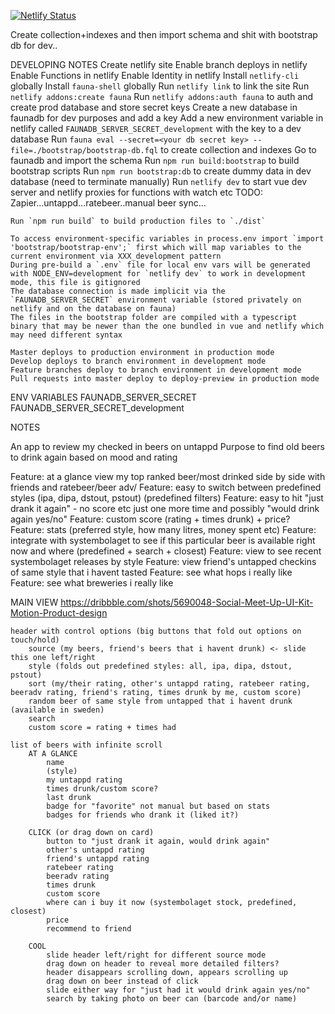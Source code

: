 [![Netlify Status](https://api.netlify.com/api/v1/badges/318809e3-f9af-4a74-b4da-0eb61adf325e/deploy-status)](https://app.netlify.com/sites/beerd/deploys)

Create collection+indexes and then import schema and shit with bootstrap db for dev..


DEVELOPING NOTES
    Create netlify site
    Enable branch deploys in netlify
    Enable Functions in netlify
    Enable Identity in netlify
    Install `netlify-cli` globally
    Install `fauna-shell` globally
    Run `netlify link` to link the site
    Run `netlify addons:create fauna`
    Run `netlify addons:auth fauna` to auth and create prod database and store secret keys
    Create a new database in faunadb for dev purposes and add a key
    Add a new environment variable in netlify called `FAUNADB_SERVER_SECRET_development` with the key to a dev database
    Run `fauna eval --secret=<your db secret key> --file=./bootstrap/bootstrap-db.fql` to create collection and indexes
    Go to faunadb and import the schema
    Run `npm run build:bootstrap` to build bootstrap scripts
    Run `npm run bootstrap:db` to create dummy data in dev database (need to terminate manually)
    Run `netlify dev` to start vue dev server and netlify proxies for functions with watch etc
    TODO: Zapier...untappd...ratebeer..manual beer sync...

    Run `npm run build` to build production files to `./dist`

    To access environment-specific variables in process.env import `import 'bootstrap/bootstrap-env';` first which will map variables to the current environment via XXX_development pattern
    During pre-build a `.env` file for local env vars will be generated with NODE_ENV=development for `netlify dev` to work in development mode, this file is gitignored
    The database connection is made implicit via the `FAUNADB_SERVER_SECRET` environment variable (stored privately on netlify and on the database on fauna)
    The files in the bootstrap folder are compiled with a typescript binary that may be newer than the one bundled in vue and netlify which may need different syntax

    Master deploys to production environment in production mode
    Develop deploys to branch environment in development mode
    Feature branches deploy to branch environment in development mode
    Pull requests into master deploy to deploy-preview in production mode

ENV VARIABLES
    FAUNADB_SERVER_SECRET
    FAUNADB_SERVER_SECRET_development

NOTES

An app to review my checked in beers on untappd
Purpose to find old beers to drink again based on mood and rating

Feature: at a glance view my top ranked beer/most drinked side by side with friends and ratebeer/beer adv/
Feature: easy to switch between predefined styles (ipa, dipa, dstout, pstout) (predefined filters)
Feature: easy to hit "just drank it again" - no score etc just one more time and possibly "would drink again yes/no"
Feature: custom score (rating + times drunk) + price?
Feature: stats (preferred style, how many litres, money spent etc)
Feature: integrate with systembolaget to see if this particular beer is available right now and where (predefined + search + closest)
Feature: view to see recent systembolaget releases by style
Feature: view friend's untapped checkins of same style that i havent tasted
Feature: see what hops i really like
Feature: see what breweries i really like

MAIN VIEW
    https://dribbble.com/shots/5690048-Social-Meet-Up-UI-Kit-Motion-Product-design

    header with control options (big buttons that fold out options on touch/hold)
        source (my beers, friend's beers that i havent drunk) <- slide this one left/right
        style (folds out predefined styles: all, ipa, dipa, dstout, pstout)
        sort (my/their rating, other's untappd rating, ratebeer rating, beeradv rating, friend's rating, times drunk by me, custom score)
        random beer of same style from untapped that i havent drunk (available in sweden)
        search
        custom score = rating + times had

    list of beers with infinite scroll
        AT A GLANCE
            name
            (style)
            my untappd rating
            times drunk/custom score?
            last drunk
            badge for "favorite" not manual but based on stats
            badges for friends who drank it (liked it?)

        CLICK (or drag down on card)
            button to "just drank it again, would drink again"
            other's untappd rating
            friend's untappd rating
            ratebeer rating
            beeradv rating
            times drunk
            custom score
            where can i buy it now (systembolaget stock, predefined, closest)
            price
            recommend to friend

        COOL
            slide header left/right for different source mode
            drag down on header to reveal more detailed filters?
            header disappears scrolling down, appears scrolling up
            drag down on beer instead of click
            slide either way for "just had it would drink again yes/no"
            search by taking photo on beer can (barcode and/or name)